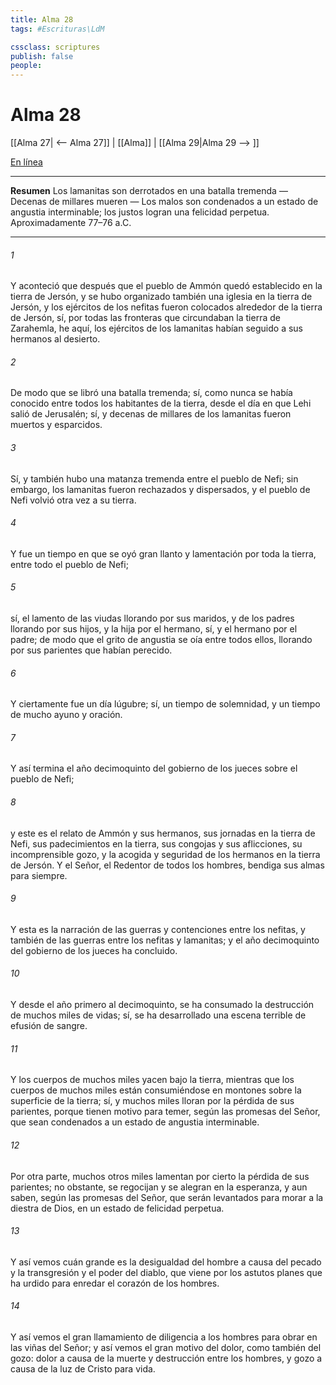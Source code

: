 ```yaml
---
title: Alma 28
tags: #Escrituras\LdM

cssclass: scriptures
publish: false
people:
---
```


# Alma 28
[[Alma 27| <-- Alma 27]] | [[Alma]] | [[Alma 29|Alma 29 --> ]]

[En línea](https://churchofjesuschrist.org/study/scriptures/bofm/alma/28?lang=spa)

---
__Resumen__
Los lamanitas son derrotados en una batalla tremenda — Decenas de millares mueren — Los malos son condenados a un estado de angustia interminable; los justos logran una felicidad perpetua. Aproximadamente 77–76 a.C.

---
###### 1 
Y aconteció que después que el pueblo de Ammón quedó establecido en la tierra de Jersón, y se hubo organizado también una iglesia en la tierra de Jersón, y los ejércitos de los nefitas fueron colocados alrededor de la tierra de Jersón, sí, por todas las fronteras que circundaban la tierra de Zarahemla, he aquí, los ejércitos de los lamanitas habían seguido a sus hermanos al desierto.

###### 2 
De modo que se libró una batalla tremenda; sí, como nunca se había conocido entre todos los habitantes de la tierra, desde el día en que Lehi salió de Jerusalén; sí, y decenas de millares de los lamanitas fueron muertos y esparcidos.

###### 3 
Sí, y también hubo una matanza tremenda entre el pueblo de Nefi; sin embargo, los lamanitas fueron rechazados y dispersados, y el pueblo de Nefi volvió otra vez a su tierra.

###### 4 
Y fue un tiempo en que se oyó gran llanto y lamentación por toda la tierra, entre todo el pueblo de Nefi;

###### 5 
sí, el lamento de las viudas llorando por sus maridos, y de los padres llorando por sus hijos, y la hija por el hermano, sí, y el hermano por el padre; de modo que el grito de angustia se oía entre todos ellos, llorando por sus parientes que habían perecido.

###### 6 
Y ciertamente fue un día lúgubre; sí, un tiempo de solemnidad, y un tiempo de mucho ayuno y oración.

###### 7 
Y así termina el año decimoquinto del gobierno de los jueces sobre el pueblo de Nefi;

###### 8 
y este es el relato de Ammón y sus hermanos, sus jornadas en la tierra de Nefi, sus padecimientos en la tierra, sus congojas y sus aflicciones, su incomprensible gozo, y la acogida y seguridad de los hermanos en la tierra de Jersón. Y el Señor, el Redentor de todos los hombres, bendiga sus almas para siempre.

###### 9 
Y esta es la narración de las guerras y contenciones entre los nefitas, y también de las guerras entre los nefitas y lamanitas; y el año decimoquinto del gobierno de los jueces ha concluido.

###### 10 
Y desde el año primero al decimoquinto, se ha consumado la destrucción de muchos miles de vidas; sí, se ha desarrollado una escena terrible de efusión de sangre.

###### 11 
Y los cuerpos de muchos miles yacen bajo la tierra, mientras que los cuerpos de muchos miles están consumiéndose en montones sobre la superficie de la tierra; sí, y muchos miles lloran por la pérdida de sus parientes, porque tienen motivo para temer, según las promesas del Señor, que sean condenados a un estado de angustia interminable.

###### 12 
Por otra parte, muchos otros miles lamentan por cierto la pérdida de sus parientes; no obstante, se regocijan y se alegran en la esperanza, y aun saben, según las promesas del Señor, que serán levantados para morar a la diestra de Dios, en un estado de felicidad perpetua.

###### 13 
Y así vemos cuán grande es la desigualdad del hombre a causa del pecado y la transgresión y el poder del diablo, que viene por los astutos planes que ha urdido para enredar el corazón de los hombres.

###### 14 
Y así vemos el gran llamamiento de diligencia a los hombres para obrar en las viñas del Señor; y así vemos el gran motivo del dolor, como también del gozo: dolor a causa de la muerte y destrucción entre los hombres, y gozo a causa de la luz de Cristo para vida.

